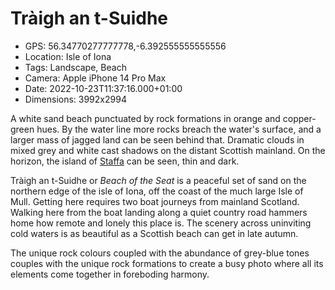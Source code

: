 # Tràigh an t-Suidhe

- GPS: 56.34770277777778,-6.392555555555556
- Location: Isle of Iona
- Tags: Landscape, Beach
- Camera: Apple iPhone 14 Pro Max
- Date: 2022-10-23T11:37:16.000+01:00
- Dimensions: 3992x2994

A white sand beach punctuated by rock formations in orange and copper-green hues. By the water line more rocks breach the water's surface, and a larger mass of jagged land can be seen behind that. Dramatic clouds in mixed grey and white cast shadows on the distant Scottish mainland. On the horizon, the island of [Staffa](https://www.nts.org.uk/visit/places/staffa) can be seen, thin and dark.

Tràigh an t-Suidhe or *Beach of the Seat* is a peaceful set of sand on the northern edge of the isle of Iona, off the coast of the much large Isle of Mull. Getting here requires two boat journeys from mainland Scotland. Walking here from the boat landing along a quiet country road hammers home how remote and lonely this place is. The scenery across uninviting cold waters is as beautiful as a Scottish beach can get in late autumn.

The unique rock colours coupled with the abundance of grey-blue tones couples with the unique rock formations to create a busy photo where all its elements come together in foreboding harmony.
